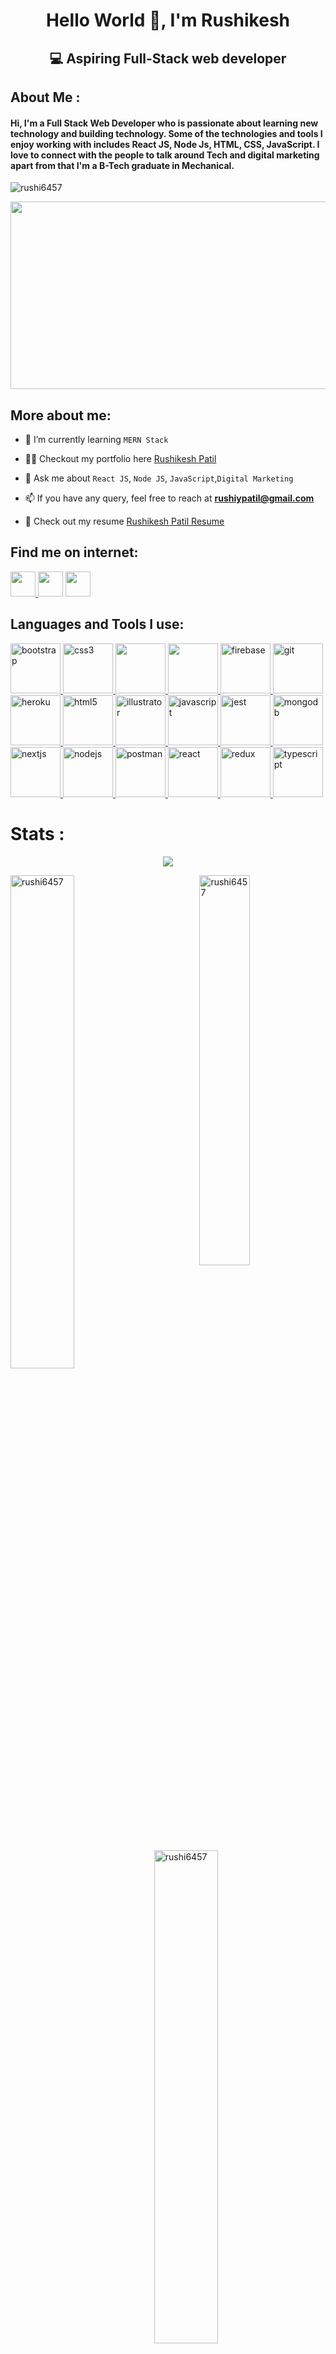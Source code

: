 <h1 align="center">Hello World 👋, I'm Rushikesh</h1>
<h2 align="center">💻 Aspiring Full-Stack web developer</h2>
<h2 align="left">About Me :</h2><h4>Hi, I'm a Full Stack Web Developer who is passionate about learning new technology and building technology. Some of the technologies and tools I enjoy working with includes React JS, Node Js, HTML, CSS, JavaScript. I love to connect with the people to talk around Tech and digital marketing apart from that I'm a B-Tech graduate in Mechanical.</h4>

<p align="left"> <img src="https://komarev.com/ghpvc/?username=rushi6457&label=Profile%20views&color=0e75b6&style=flat" alt="rushi6457" /> </p>


<img width="800" height="300" src="https://media1.giphy.com/media/vhVqGkxDYxAaRbOWVp/giphy.gif?cid=ecf05e471sjikj8trwt737k765154dm7rfft4dalvz4ks0oj&rid=giphy.gif&ct=g"/>

<h2>More about me: </h2>

- 🌱 I’m currently learning ```MERN Stack```

- 👨‍💻 Checkout my portfolio here [Rushikesh Patil](https://rushi6457.github.io/)

- 💬 Ask me about ``` React JS ```, ```Node JS```, ```JavaScript```,```Digital Marketing```

- 📫 If you have any query, feel free to reach at **rushiypatil@gmail.com**

- 📂 Check out my resume [Rushikesh Patil Resume](https://drive.google.com/file/d/1zfgAqNIhGAsOxJNGAeF6KY0cxF45find/view?usp=sharing)

<h2 align="left">Find me on internet:</h2>
<p align="left" margin="auto">


<a href="https://www.linkedin.com/in/rushikesh-patil-4a66b8236">
<img height="40" width="40" src="https://imgs.search.brave.com/xftaBJcDYQvKAz-LNOjPcXkUUhYb0-0MlgAbZQFxBqo/rs:fit:1067:1067:1/g:ce/aHR0cHM6Ly9kZWJy/YWFya28uY29tL3dw/LWNvbnRlbnQvdXBs/b2Fkcy8yMDEyLzEx/L0xpbmtlZEluLWlj/b24ucG5n"/>
</a>

<a href="https://github.com/rushi6457" >
<img align="centre" src="https://imgs.search.brave.com/aJ_AQXArrDrtZo0qz--mXarwkcwaVV43emlQcj4x-vo/rs:fit:1200:1080:1/g:ce/aHR0cHM6Ly9odHh0/LmNvLnphL3dwLWNv/bnRlbnQvdXBsb2Fk/cy8yMDE4LzExL2dp/dGh1Yi1sb2dvLmpw/Zw" height="40" width="40" /></a>

<a href="https://gmail.com/" >
<img align="centre" src="https://imgs.search.brave.com/ezepuXK14_z3R2T7NJ9y4ZWpI72sqZfqgJTAN_aHwl8/rs:fit:1200:878:1/g:ce/aHR0cHM6Ly9uZXdz/LndpcmVmbHkuY29t/L3NpdGVzL3Bob25l/ZG9nLmNvbS9maWxl/cy9ibG9nL21haW5f/aW1hZ2UvMjAyMC8x/MC9nbWFpbC1uZXct/aWNvbi0yLmpwZw" height="40" width="40" /></a>
</p>

<h2 align="left">Languages and Tools I use:</h2>
<p align="left"> <a href="https://getbootstrap.com" target="_blank" rel="noreferrer"> <img src="https://imgs.search.brave.com/u6kLBLVLoa0NaFuvXq1y0QTX5N0Vb7hZlJEsz8IGR28/rs:fit:1112:960:1/g:ce/aHR0cHM6Ly9jb2Rl/Y29uZG8uY29tL3dw/LWNvbnRlbnQvdXBs/b2Fkcy8yMDE0LzA0/LzEwLVByb3RvdHlw/aW5nLUFwcHMtZm9y/LUJvb3RzdHJhcC5w/bmc" alt="bootstrap" width="80" height="80"/> </a> <a href="https://www.w3schools.com/css/" target="_blank" rel="noreferrer"> <img src="https://imgs.search.brave.com/bFCvd3V9vsoUxsWxbwMjxyp1hyH5FGMJQidJgr6a2yI/rs:fit:1024:1024:1/g:ce/aHR0cHM6Ly93d3cu/bGlmZXdpcmUuY29t/L3RobWIvenJjYjF6/QTRWaTQ3dVVMSmhK/S0pkY3NoQmdrPS8x/MDI0eDEwMjQvZmls/dGVyczpmaWxsKGF1/dG8sMSkvY3NzMy01/N2I1OTdlODVmOWI1/OGI1YzJiMzM4ZGUu/cG5n" alt="css3" width="80" height="80"/> </a> <a href="https://expressjs.com" target="_blank" rel="noreferrer"> <img src="https://imgs.search.brave.com/wX8rZmaVeL5LPfqAgLaOQWleqUhpAsgidfxcbTvnfwc/rs:fit:1200:720:1/g:ce/aHR0cHM6Ly9kM3Qw/ZG43cHVoNGZ4dy5j/bG91ZGZyb250Lm5l/dC93cC1jb250ZW50/L3VwbG9hZHMvMjAx/NS8wOS9FeHByZXNz/LTIuanBn" width="80" height="80"/> </a> <a href="https://www.figma.com/" target="_blank" rel="noreferrer"> <img src="https://imgs.search.brave.com/VYrxUmS0fV6Wf-3q2WCjPRVDN5tOF8vCy9ZlJsseras/rs:fit:1200:710:1/g:ce/aHR0cHM6Ly93cHRh/dmVybi5jb20vd3At/Y29udGVudC91cGxv/YWRzLzIwMTgvMTEv/U2NyZWVuLVNob3Qt/MjAxOC0xMS0xOS1h/dC04LjQzLjI3LVBN/LnBuZw" width="80" height="80"/> </a> <a href="https://firebase.google.com/" target="_blank" rel="noreferrer"> <img src="https://imgs.search.brave.com/_LFgYMLDHubbDavQyKaeqYA7vP_77nGd1tn20iCU3-Y/rs:fit:800:600:1/g:ce/aHR0cHM6Ly9zdWph/bmJ5YW5qYW5rYXIu/Y29tLm5wL3dwLWNv/bnRlbnQvdXBsb2Fk/cy8yMDE4LzA5L2Zp/cmViYXNlX2xvZ29f/c2hvdC5wbmc" alt="firebase" width="80" height="80"/> </a> <a href="https://git-scm.com/" target="_blank" rel="noreferrer"> <img src="https://imgs.search.brave.com/aJ_AQXArrDrtZo0qz--mXarwkcwaVV43emlQcj4x-vo/rs:fit:1200:1080:1/g:ce/aHR0cHM6Ly9odHh0/LmNvLnphL3dwLWNv/bnRlbnQvdXBsb2Fk/cy8yMDE4LzExL2dp/dGh1Yi1sb2dvLmpw/Zw" alt="git" width="80" height="80"/> </a> <a href="https://heroku.com" target="_blank" rel="noreferrer"> <img src="https://imgs.search.brave.com/B4rGMmlwtrXot9mZ9k9DaGghsFd-hs1BYQoDoN5P3zg/rs:fit:217:191:1/g:ce/aHR0cHM6Ly9kZXZl/bG9wZXIuc2FsZXNm/b3JjZS5jb20vcmVz/b3VyY2UvaW1hZ2Vz/L2RyZWFtZm9yY2Uv/cmVjYXAvZGYxNC1y/ZWNhcC0yLWhlcm9r/dS5wbmc" alt="heroku" width="80" height="80"/> </a> <a href="https://www.w3.org/html/" target="_blank" rel="noreferrer"> <img src="https://imgs.search.brave.com/5uW_bCZ671so3k9g73_GP7JIN7873y-EQwz5KSSjD60/rs:fit:225:225:1/g:ce/aHR0cHM6Ly8xLmJw/LmJsb2dzcG90LmNv/bS8tSGpiM1NJc1dH/akEvWDN2OVZwS2M4/d0kvQUFBQUFBQUFB/MU0vc3JzdkN1Z0RO/UVU2Tkpqb01ONlFa/WEpHaWQ0RWlWOFd3/Q0xjQkdBc1lIUS93/NDYwLWg0ODgvZG93/bmxvYWQucG5n" alt="html5" width="80" height="80"/> </a> <a href="https://www.adobe.com/in/products/illustrator.html" target="_blank" rel="noreferrer"> <img src="https://imgs.search.brave.com/hRJfci1QAAzmV9GND6JHW1m1vL3PBne-aNZlR_MT920/rs:fit:1200:1170:1/g:ce/aHR0cHM6Ly9jcmFj/a2VkZmluZS5jb20v/d3AtY29udGVudC91/cGxvYWRzLzIwMTgv/MTIvMS0xNS5wbmc" alt="illustrator" width="80" height="80"/> </a> <a href="https://developer.mozilla.org/en-US/docs/Web/JavaScript" target="_blank" rel="noreferrer"> <img src="https://imgs.search.brave.com/fZm4myS_BPYNmeGXHdASHsPhrIWr3GZB336JK56ajnw/rs:fit:500:500:1/g:ce/aHR0cHM6Ly9pMC53/cC5jb20vZnJvbnRl/bmRnaXJsLmNvbS93/cC1jb250ZW50L3Vw/bG9hZHMvMjAyMC8w/Mi9qcy1pY29uLmpw/Zz9zc2w9MQ" alt="javascript" width="80" height="80"/> </a> <a href="https://jestjs.io" target="_blank" rel="noreferrer"> <img src="https://imgs.search.brave.com/9rpRkyiaha0H8zKXKWZrvAmN1YR8eXjlyEoOYh9Au2I/rs:fit:478:247:1/g:ce/aHR0cHM6Ly9zcGlu/LmF0b21pY29iamVj/dC5jb20vd3AtY29u/dGVudC91cGxvYWRz/L2plc3QucG5n" alt="jest" width="80" height="80"/> </a> <a href="https://www.mongodb.com/" target="_blank" rel="noreferrer"> <img src="https://imgs.search.brave.com/OW31NEI07ItyRodhQmua_Tk8iTAGAUw-qVQ-ogs4LUU/rs:fit:1200:1080:1/g:ce/aHR0cHM6Ly93YWxs/cGFwZXJjYXZlLmNv/bS93cC93cDg3MjUw/ODguanBn" alt="mongodb" width="80" height="80"/> </a> <a href="https://nextjs.org/" target="_blank" rel="noreferrer"> <img src="https://imgs.search.brave.com/R5Oesop_sFFHpqP-7ovLhV1zHGwZKdgm98FQqqVQfbM/rs:fit:526:212:1/g:ce/aHR0cHM6Ly9yZXMu/Y2xvdWRpbmFyeS5j/b20vcHJhY3RpY2Fs/ZGV2L2ltYWdlL2Zl/dGNoL3MtLVhSZk5H/YllhLS0vY19saW1p/dCUyQ2ZfYXV0byUy/Q2ZsX3Byb2dyZXNz/aXZlJTJDcV9hdXRv/JTJDd184ODAvaHR0/cHM6Ly90dmExLnNp/bmFpbWcuY24vbGFy/Z2UvMDA3UzhaSWxn/eTFnZjJ1dXJwN3Vs/ajMwZW0wNXdkZncu/anBn" alt="nextjs" width="80" height="80"/> </a> <a href="https://nodejs.org" target="_blank" rel="noreferrer"> <img src="https://imgs.search.brave.com/Zx11ZJ2usx70l_2kEaCNCWB15CsOVOFamIG4GPILidw/rs:fit:1080:1080:1/g:ce/aHR0cHM6Ly9zY2hv/b2xvZml0LmNvLnph/L3dwLWNvbnRlbnQv/dXBsb2Fkcy8yMDIw/LzAzL05vZGUuanMt/Y291cnNlcy5qcGc" alt="nodejs" width="80" height="80"/> </a> <a href="https://postman.com" target="_blank" rel="noreferrer"> <img src="https://imgs.search.brave.com/d_3dai1530vzedGduPjKT5X7atgSztXkrxYq1I0bWOY/rs:fit:900:900:1/g:ce/aHR0cHM6Ly95dDMu/Z2dwaHQuY29tL2Ev/QUdGLWw3OTF5U1NE/RndTSFRZVmpJMEJN/dXV5cWxGbWlNdXRH/Y3ZjWWNBPXM5MDAt/Yy1rLWMweGZmZmZm/ZmZmLW5vLXJqLW1v" alt="postman" width="80" height="80"/> </a> <a href="https://reactjs.org/" target="_blank" rel="noreferrer"> <img src="https://imgs.search.brave.com/TWZWPtoqSZTEEYRwmbOaBXXPBP6Nk_AX0Kzmhxd2b90/rs:fit:1200:708:1/g:ce/aHR0cHM6Ly93d3cu/ZnJlZWNvZGVjYW1w/Lm9yZy9uZXdzL2Nv/bnRlbnQvaW1hZ2Vz/LzIwMjAvMDIvRWty/YW4tUmVzbWktMjAx/OS0xMS0xOC0xOC4w/OC4xMy5wbmc" alt="react" width="80" height="80"/> </a> <a href="https://redux.js.org" target="_blank" rel="noreferrer"> <img src="https://imgs.search.brave.com/bNTb-5Ldrlvfe8WEc4sWDN46AJlgMm4pzAHOj4roYCo/rs:fit:1140:500:1/g:ce/aHR0cHM6Ly9waXhh/bGx1cy5jb20vd3At/Y29udGVudC91cGxv/YWRzL2VsZW1lbnRv/ci90aHVtYnMvcmVk/dXgtbG9nby1vZnEz/MnEzbnBoaWw5cXZ4/ZnNzb2RsaWlxNHp1/bHA3c2FnaTRlOTN0/ZTAucG5n" alt="redux" width="80" height="80"/> </a> <a href="https://www.typescriptlang.org/" target="_blank" rel="noreferrer"> <img src="https://imgs.search.brave.com/538v-Wioi5LFFzFBrZKXviWJFho8E32kW_syXxYwbX8/rs:fit:562:350:1/g:ce/aHR0cHM6Ly93d3cu/Yy1zaGFycGNvcm5l/ci5jb20vVXBsb2Fk/RmlsZS9OZXdzSW1h/Z2VzLzA1MzAyMDE5/MjI1MTE4UE0vdHlw/ZXNjcmlwdC5wbmc" alt="typescript" width="80" height="80"/> </a> </p>
<h1>Stats : </h1>


<p align="center"><img src="https://github-profile-trophy.vercel.app/?username=rushi6457"/></p>

<p><img width="40%" align='right' src="https://github-readme-stats.vercel.app/api/top-langs/?username=rushi6457&theme=tokyonight" alt="rushi6457" /></p>
<p><img align='left'  width="45%" margin='10px' padding='10px' src="https://github-readme-streak-stats.herokuapp.com/?user=rushi6457&theme=dark&background=121029&count_private=true" alt="rushi6457" /></p>
<br/>
<p>&nbsp;<img align='left' width="45%" src="https://github-readme-stats.vercel.app/api?username=rushi6457&show_icons=true&theme=tokyonight&count_private=true" alt="rushi6457" /></p>



